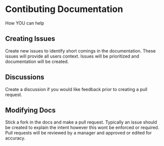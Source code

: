 # Contibuting Documentation  
How YOU can help

## Creating Issues
Create new issues to identify short comings in the documentation.  These issues will provide all users context.  Issues will be prioritized and documentation will be created.

## Discussions
Create a discussion if you would like feedback prior to creating a pull request.

## Modifying Docs

Stick a fork in the docs and make a pull request.  Typically an issue should be created to explain the intent however this wont be enforced or required.  Pull requests will be reviewed by a manager and approved or edited for accuracy.

